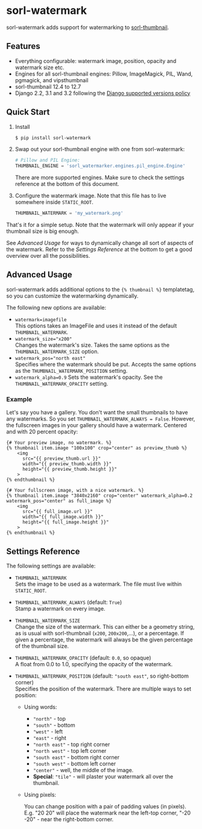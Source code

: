 # sorl-watermark

sorl-watermark adds support for watermarking to [sorl-thumbnail](https://github.com/jazzband/sorl-thumbnail).

## Features

- Everything configurable: watermark image, position, opacity and watermark size etc.
- Engines for all sorl-thumbnail engines: Pillow, ImageMagick, PIL, Wand, pgmagick, and vipsthumbnail
- sorl-thumbnail 12.4 to 12.7
- Django 2.2, 3.1 and 3.2 following the [Django supported versions policy](https://www.djangoproject.com/download/#supported-versions)

## Quick Start

1. Install

    ```sh
    $ pip install sorl-watermark
    ```

3. Swap out your sorl-thumbnail engine with one from sorl-watermark:

    ```python
    # Pillow and PIL Engine:
    THUMBNAIL_ENGINE = 'sorl_watermarker.engines.pil_engine.Engine'
    ```

    There are more supported engines. Make sure to check the settings reference at the
    bottom of this document.
4. Configure the watermark image. Note that this file has to live somewhere
   inside `STATIC_ROOT`.

    ```python
    THUMBNAIL_WATERMARK = 'my_watermark.png'
    ```

That's it for a simple setup. Note that the watermark will only appear if your thumbnail
size is big enough.

See _Advanced Usage_ for ways to dynamically change all sort of aspects of the
watermark. Refer to the _Settings Reference_ at the bottom to get a good overview over
all the possibilities.

## Advanced Usage

sorl-watermark adds additional options to the `{% thumbnail %}` templatetag, so you can
customize the watermarking dynamically.

The following new options are available:

* `watermark=imagefile`  
  This options takes an ImageFile and uses it instead of the
  default `THUMBNAIL_WATERMARK`.
* `watermark_size="x200"`  
  Changes the watermark's size. Takes the same options as the `THUMBNAIL_WATERMARK_SIZE`
  option.
* `watermark_pos="north east"`  
  Specifies where the watermark should be put. Accepts the same options as
  the `THUMBNAIL_WATERMARK_POSITION` setting.
* `watermark_alpha=0.9`
  Sets the watermark's opacity. See the `THUMBNAIL_WATERMARK_OPACITY` setting.

### Example

Let's say you have a gallery. You don't want the small thumbnails to have any
watermarks. So you set `THUMBNAIL_WATERMARK_ALWAYS = False`. However, the fullscreen
images in your gallery should have a watermark. Centered and with 20 percent opacity:

```jinja2
{# Your preview image, no watermark. %}
{% thumbnail item.image "100x100" crop="center" as preview_thumb %}
    <img 
      src="{{ preview_thumb.url }}" 
      width="{{ preview_thumb.width }}" 
      height="{{ preview_thumb.height }}"
    >
{% endthumbnail %}

{# Your fullscreen image, with a nice watermark. %}
{% thumbnail item.image "3840x2160" crop="center" watermark_alpha=0.2 watermark_pos="center" as full_image %}
    <img 
      src="{{ full_image.url }}" 
      width="{{ full_image.width }}" 
      height="{{ full_image.height }}"
    >
{% endthumbnail %}
```

## Settings Reference

The following settings are available:

* `THUMBNAIL_WATERMARK`  
  Sets the image to be used as a watermark. The file must live within `STATIC_ROOT`.
* `THUMBNAIL_WATERMARK_ALWAYS` (default: `True`)  
  Stamp a watermark on every image.
* `THUMBNAIL_WATERMARK_SIZE`  
  Change the size of the watermark. This can either be a geometry string, as is usual
  with sorl-thumbnail (`x200`, `200x200`,…), or a percentage. If given a percentage,
  the watermark will always be the given percentage of the thumbnail size.
* `THUMBNAIL_WATERMARK_OPACITY` (default: `0.0`, so opaque)  
  A float from 0.0 to 1.0, specifying the opacity of the watermark.
* `THUMBNAIL_WATERMARK_POSITION` (default: `"south east"`, so right-bottom corner)  
  Specifies the position of the watermark. There are multiple ways to set position:

    - Using words:
      * `"north"` - top
      * `"south"` - bottom
      * `"west"` - left
      * `"east"` - right
      * `"north east"` - top right corner
      * `"north west"` - top left corner
      * `"south east"` - bottom right corner
      * `"south west"` - bottom left corner
      * `"center"` - well, the middle of the image.
      * **Special**: `"tile"` - will plaster your watermark all over the thumbnail.
    - Using pixels:

      You can change position with a pair of padding values (in pixels). E.g. "20 20"
      will place the watermark near the left-top corner, "-20 -20" - near the right-bottom
      corner. 
